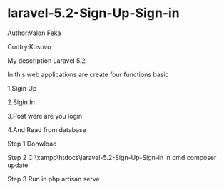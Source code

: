 # laravel-5.2-Sign-Up-Sign-in
Author:Valon Feka

Contry:Kosovo


My description
Laravel 5.2 


In this web applications are create four functions basic

1.Sigin Up

2.Sigin In

3.Post were are you login

4.And Read from database


Step 1 Donwload 

Step 2 C:\xampp\htdocs\laravel-5.2-Sign-Up-Sign-in in cmd composer update

Step 3 Run in  php artisan serve

